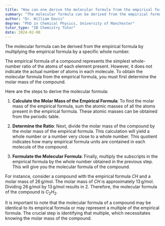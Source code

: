 ```yaml
---
title: "How can one derive the molecular formula from the empirical formula?"
summary: "The molecular formula can be derived from the empirical formula by multiplying the empirical formula by a whole number."
author: "Dr. William Davis"
degree: "PhD in Chemical Physics, University of Manchester"
tutor_type: "IB Chemistry Tutor"
date: 2024-02-08
---
```


The molecular formula can be derived from the empirical formula by multiplying the empirical formula by a specific whole number.

The empirical formula of a compound represents the simplest whole-number ratio of the atoms of each element present. However, it does not indicate the actual number of atoms in each molecule. To obtain the molecular formula from the empirical formula, you must first determine the molar mass of the compound.

Here are the steps to derive the molecular formula:

1. **Calculate the Molar Mass of the Empirical Formula**: 
   To find the molar mass of the empirical formula, sum the atomic masses of all the atoms present in the empirical formula. These atomic masses can be obtained from the periodic table.

2. **Determine the Ratio**: 
   Next, divide the molar mass of the compound by the molar mass of the empirical formula. This calculation will yield a whole number or a number very close to a whole number. This quotient indicates how many empirical formula units are contained in each molecule of the compound.

3. **Formulate the Molecular Formula**: 
   Finally, multiply the subscripts in the empirical formula by the whole number obtained in the previous step. This will give you the molecular formula of the compound.

For instance, consider a compound with the empirical formula $CH$ and a molar mass of $26 \, \text{g/mol}$. The molar mass of $CH$ is approximately $13 \, \text{g/mol}$. Dividing $26 \, \text{g/mol}$ by $13 \, \text{g/mol}$ results in $2$. Therefore, the molecular formula of the compound is $C_2H_2$.

It is important to note that the molecular formula of a compound may be identical to its empirical formula or may represent a multiple of the empirical formula. The crucial step is identifying that multiple, which necessitates knowing the molar mass of the compound.
    